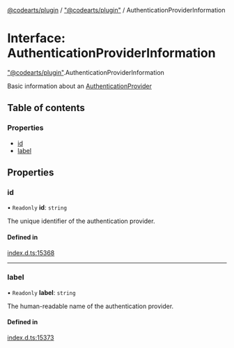 [@codearts/plugin](../README.md) / ["@codearts/plugin"](../modules/_codearts_plugin_.md) / AuthenticationProviderInformation

# Interface: AuthenticationProviderInformation

["@codearts/plugin"](../modules/_codearts_plugin_.md).AuthenticationProviderInformation

Basic information about an [AuthenticationProvider](codearts_plugin_.AuthenticationProvider.md)

## Table of contents

### Properties

- [id](codearts_plugin_.AuthenticationProviderInformation.md#id)
- [label](codearts_plugin_.AuthenticationProviderInformation.md#label)

## Properties

### id

• `Readonly` **id**: `string`

The unique identifier of the authentication provider.

#### Defined in

[index.d.ts:15368](https://github.com/huaweicloud/cloudide-plugin-api/blob/5055bbd/index.d.ts#L15368)

___

### label

• `Readonly` **label**: `string`

The human-readable name of the authentication provider.

#### Defined in

[index.d.ts:15373](https://github.com/huaweicloud/cloudide-plugin-api/blob/5055bbd/index.d.ts#L15373)

